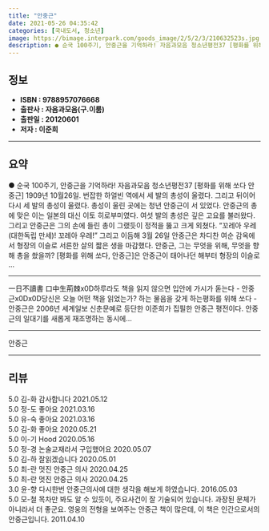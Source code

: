 ```yaml
---
title: "안중근"
date: 2021-05-26 04:35:42
categories: [국내도서, 청소년]
image: https://bimage.interpark.com/goods_image/2/5/2/3/210632523s.jpg
description: ● 순국 100주기, 안중근을 기억하라! 자음과모음 청소년평전37 [평화를 위해 쏘다 안중근] 1909년 10월26일. 번잡한 하얼빈 역에서 세 발의 총성이 울렸다. 그리고 뒤이어 다시 세 발의 총성이 울렸다. 총성이 울린 곳에는 청년 안중근이 서 있었다. 안중근의 총에 맞은 이는
---
```


## **정보**

- **ISBN : 9788957076668**
- **출판사 : 자음과모음(구.이룸)**
- **출판일 : 20120601**
- **저자 : 이준희**

------



## **요약**

●  순국 100주기, 안중근을 기억하라! 자음과모음 청소년평전37 [평화를 위해 쏘다 안중근]  1909년 10월26일. 번잡한 하얼빈 역에서 세 발의 총성이 울렸다. 그리고 뒤이어 다시 세 발의 총성이 울렸다. 총성이 울린 곳에는 청년 안중근이 서 있었다. 안중근의 총에 맞은 이는 일본의 대신 이토 히로부미였다. 여섯 발의 총성은 깊은 고요를 불러왔다. 그리고 안중근은 그의 손에 들린 총이 그랬듯이 정적을 뚫고 크게 외쳤다. “꼬레아 우레(대한독립 만세)! 꼬레아 우레!” 그리고 이듬해 3월 26일 안중근은 차디찬 여순 감옥에서 형장의 이슬로 서른한 살의 짧은 생을 마감했다. 안중근, 그는 무엇을 위해, 무엇을 향해 총을 쐈을까? [평화를 위해 쏘다, 안중근]은 안중근이 태어나던 해부터 형장의 이슬로 ...

------

一日不讀書 口中生荊棘x0D하루라도 책을 읽지 않으면 입안에 가시가 돋는다 - 안중근x0Dx0D당신은 오늘 어떤 책을 읽었는가? 하는 물음을 갖게 하는평화를 위해 쏘다 - 안중근은 2006년 세계일보 신춘문예로 등단한 이준희가 집필한 안중근 평전이다. 안중근의 일대기를 새롭게 재조명하는 동시에... 

------


안중근 

------


## **리뷰** 

5.0 김-화 감사합니다  2021.05.12 <br/>5.0 정-도 좋아요  2021.03.16 <br/>5.0 유-숙 좋아요 2021.03.16 <br/>5.0 김-화 좋아요 2020.05.21 <br/>5.0 이-기 Hood 2020.05.16 <br/>5.0 정-경 논술교재라서 구입했어요 2020.05.07 <br/>5.0 김-하 잘읽겠습니다 2020.05.01 <br/>5.0 최-란 멋진 안중근 의사 2020.04.25 <br/>5.0 최-란 멋진 안중근 의사 2020.04.25 <br/>3.0 윤-향 다시한번 안중근의사에 대한 생각을 해보게 하였습니다. 2016.05.03 <br/>5.0 모-철 목차만 봐도 알 수 있듯이, 주요사건이 잘 기술되어 있습니다. 과장된 문체가 아니라서 더 좋군요. 영웅의 전형을 보여주는 안중근 책이 많은데, 이 책은 인간으로서의 안중근입니다. 2011.04.10 <br/>